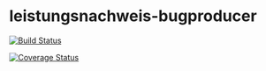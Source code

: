 # leistungsnachweis-bugproducer

[![Build Status](https://travis-ci.org/ob-algdatii-ss18/leistungsnachweis-bugproducer.svg?branch=master)](https://travis-ci.org/ob-algdatii-ss18/leistungsnachweis-bugproducer)

[![Coverage Status](https://coveralls.io/repos/github/ob-algdatii-ss18/leistungsnachweis-bugproducer/badge.svg?branch=master)](https://coveralls.io/github/ob-algdatii-ss18/leistungsnachweis-bugproducer?branch=master)

